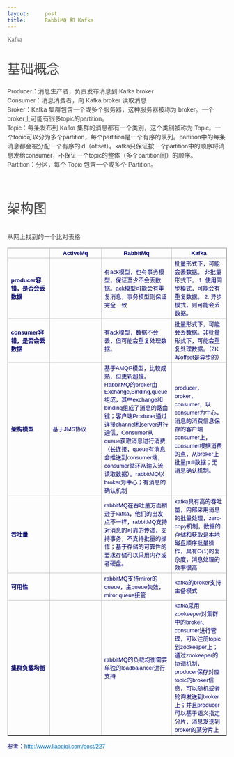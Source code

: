 ```yaml
---
layout:     post
title:      RabbiMQ 和 Kafka
---
```

<div id="article_content" class="article_content clearfix csdn-tracking-statistics" data-pid="blog" data-mod="popu_307" data-dsm="post">
								            <link rel="stylesheet" href="https://csdnimg.cn/release/phoenix/template/css/ck_htmledit_views-f76675cdea.css">
						<div class="htmledit_views" id="content_views">
                
<p style="color:rgb(85,85,85);font-family:'microsoft yahei';">
<span style="font-size:14px;">Kafka</span></p>
<p style="color:rgb(85,85,85);font-family:'microsoft yahei';">
<span style="font-size:14px;"></span></p>
<h2 style="font-family:'PingFang SC', 'Microsoft YaHei', SimHei, Arial, SimSun;font-weight:100;line-height:1.1;color:rgb(69,69,69);font-size:2.15em;">
基础概念</h2>
<p></p>
<p style="color:rgb(69,69,69);font-family:'PingFang SC', 'Microsoft YaHei', SimHei, Arial, SimSun;">
</p>
<p style="color:rgb(69,69,69);font-family:'PingFang SC', 'Microsoft YaHei', SimHei, Arial, SimSun;border:0px;vertical-align:baseline;line-height:1.5em;">
Producer：消息生产者，负责发布消息到 Kafka broker<br>
Consumer：消息消费者，向 Kafka broker 读取消息<br>
Broker：Kafka 集群包含一个或多个服务器，这种服务器被称为 broker。一个broker上可能有很多topic的partition。<br>
Topic：每条发布到 Kafka 集群的消息都有一个类别，这个类别被称为 Topic。<span style="color:rgb(51,51,51);font-family:Arial, sans-serif;font-size:14px;">一个topic可以分为多个partition，每个partition是一个有序的队列。partition中的每条消息都会被分配一个有序的id（offset）。kafka只保证按一个partition中的顺序将消息发给consumer，不保证一个topic的整体（多个partition间）的顺序。</span><br>
Partition：分区，每个 Topic 包含一个或多个 Partition。</p>
<br><p style="color:rgb(85,85,85);font-family:'microsoft yahei';">
<span style="font-size:14px;"></span></p>
<h2 style="font-family:'PingFang SC', 'Microsoft YaHei', SimHei, Arial, SimSun;font-weight:100;line-height:1.1;color:rgb(69,69,69);font-size:2.15em;">
架构图</h2>
<p></p>
<p style="color:rgb(69,69,69);font-family:'PingFang SC', 'Microsoft YaHei', SimHei, Arial, SimSun;border:0px;vertical-align:baseline;line-height:1.5em;">
<img src="https://img-blog.csdn.net/20161103201451499?watermark/2/text/aHR0cDovL2Jsb2cuY3Nkbi5uZXQv/font/5a6L5L2T/fontsize/400/fill/I0JBQkFCMA==/dissolve/70/gravity/Center" alt="" style="border:0px;vertical-align:middle;"></p>
<p style="color:rgb(69,69,69);font-family:'PingFang SC', 'Microsoft YaHei', SimHei, Arial, SimSun;border:0px;vertical-align:baseline;line-height:1.5em;">
从网上找到的一个比对表格</p>
<p style="color:rgb(69,69,69);font-family:'PingFang SC', 'Microsoft YaHei', SimHei, Arial, SimSun;border:0px;vertical-align:baseline;line-height:1.5em;">
<span style="color:rgb(0,0,102);font-family:Arial, Verdana, sans-serif;font-size:14px;font-weight:700;"></span>
</p><table border="1" cellspacing="1" cellpadding="1" style="border-color:rgb(192,192,192);color:rgb(0,0,102);font-family:verdana, arial, helvetica, sans-serif;font-size:13px;"><tbody><tr><th width="100" style="border-color:rgb(192,192,192);border-collapse:collapse;">
 </th>
<th width="100" style="border-color:rgb(192,192,192);border-collapse:collapse;">
ActiveMq</th>
<th width="150" style="border-color:rgb(192,192,192);border-collapse:collapse;">
RabbitMq</th>
<th width="150" style="border-color:rgb(192,192,192);border-collapse:collapse;">
Kafka</th>
</tr><tr><td width="100" style="border-color:rgb(192,192,192);border-collapse:collapse;">
<strong>producer容错，是否会丢数据</strong></td>
<td width="150" style="border-color:rgb(192,192,192);border-collapse:collapse;">
 </td>
<td width="150" style="border-color:rgb(192,192,192);border-collapse:collapse;">
有ack模型，也有事务模型，保证至少不会丢数据。ack模型可能会有重复消息，事务模型则保证完全一致</td>
<td width="150" style="border-color:rgb(192,192,192);border-collapse:collapse;">
批量形式下，可能会丢数据。 非批量形式下， 1. 使用同步模式，可能会有重复数据。 2. 异步模式，则可能会丢数据。</td>
</tr><tr><td width="100" style="border-color:rgb(192,192,192);border-collapse:collapse;">
<strong>consumer容错，是否会丢数据</strong></td>
<td width="150" style="border-color:rgb(192,192,192);border-collapse:collapse;">
 </td>
<td width="150" style="border-color:rgb(192,192,192);border-collapse:collapse;">
有ack模型，数据不会丢，但可能会重复处理数据。</td>
<td width="150" style="border-color:rgb(192,192,192);border-collapse:collapse;">
批量形式下，可能会丢数据。非批量形式下，可能会重复处理数据。（ZK写offset是异步的）</td>
</tr><tr><td width="100" style="border-color:rgb(192,192,192);border-collapse:collapse;">
<strong>架构模型</strong></td>
<td width="150" style="border-color:rgb(192,192,192);border-collapse:collapse;">
基于JMS协议</td>
<td width="150" style="border-color:rgb(192,192,192);border-collapse:collapse;">
基于AMQP模型，比较成熟，但更新超慢。RabbitMQ的broker由Exchange,Binding,queue组成，其中exchange和binding组成了消息的路由键；客户端Producer通过连接channel和server进行通信，Consumer从queue获取消息进行消费（长连接，queue有消息会推送到consumer端，consumer循环从输入流读取数据）。rabbitMQ以broker为中心；有消息的确认机制</td>
<td width="150" style="border-color:rgb(192,192,192);border-collapse:collapse;">
producer，broker，consumer，以consumer为中心，消息的消费信息保存的客户端consumer上，consumer根据消费的点，从broker上批量pull数据；无消息确认机制。</td>
</tr><tr><td width="100" style="border-color:rgb(192,192,192);border-collapse:collapse;">
<strong>吞吐量</strong></td>
<td width="150" style="border-color:rgb(192,192,192);border-collapse:collapse;">
 </td>
<td width="150" style="border-color:rgb(192,192,192);border-collapse:collapse;">
rabbitMQ在吞吐量方面稍逊于kafka，他们的出发点不一样，rabbitMQ支持对消息的可靠的传递，支持事务，不支持批量的操作；基于存储的可靠性的要求存储可以采用内存或者硬盘。</td>
<td width="150" style="border-color:rgb(192,192,192);border-collapse:collapse;">
kafka具有高的吞吐量，内部采用消息的批量处理，zero-copy机制，数据的存储和获取是本地磁盘顺序批量操作，具有O(1)的复杂度，消息处理的效率很高</td>
</tr><tr><td width="100" style="border-color:rgb(192,192,192);border-collapse:collapse;">
<strong>可用性</strong></td>
<td width="150" style="border-color:rgb(192,192,192);border-collapse:collapse;">
 </td>
<td width="150" style="border-color:rgb(192,192,192);border-collapse:collapse;">
rabbitMQ支持miror的queue，主queue失效，miror queue接管</td>
<td width="150" style="border-color:rgb(192,192,192);border-collapse:collapse;">
kafka的broker支持主备模式</td>
</tr><tr><td width="100" style="border-color:rgb(192,192,192);border-collapse:collapse;">
<strong>集群负载均衡</strong></td>
<td width="150" style="border-color:rgb(192,192,192);border-collapse:collapse;">
 </td>
<td width="150" style="border-color:rgb(192,192,192);border-collapse:collapse;">
rabbitMQ的负载均衡需要单独的loadbalancer进行支持</td>
<td width="150" style="border-color:rgb(192,192,192);border-collapse:collapse;">
kafka采用zookeeper对集群中的broker、consumer进行管理，可以注册topic到zookeeper上；通过zookeeper的协调机制，producer保存对应topic的broker信息，可以随机或者轮询发送到broker上；并且producer可以基于语义指定分片，消息发送到broker的某分片上</td>
</tr></tbody></table><p style="color:rgb(0,0,102);font-family:verdana, arial, helvetica, sans-serif;font-size:13px;">
参考：<a href="http://www.liaoqiqi.com/post/227" rel="nofollow" style="background:transparent;color:rgb(0,107,173);">http://www.liaoqiqi.com/post/227</a></p>
<br><br>            </div>
                </div>